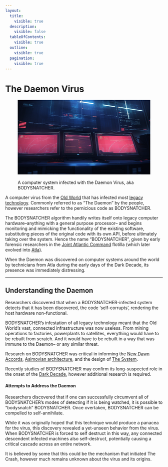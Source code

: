 ```yaml
---
layout:
  title:
    visible: true
  description:
    visible: false
  tableOfContents:
    visible: true
  outline:
    visible: true
  pagination:
    visible: true
---
```


# The Daemon Virus

<figure><img src="../../.gitbook/assets/daemon.png" alt=""><figcaption><p>A computer system infected with the Daemon Virus, aka BODYSNATCHER.</p></figcaption></figure>

A computer virus from the [Old World](../history/the-old-world.md) that has infected most [legacy technology](legacy-tech.md). Commonly referred to as “The Daemon” by the people, however researchers refer to the pernicious code as BODYSNATCHER.

The BODYSNATCHER algorithm handily writes itself onto legacy computer hardware–anything with a general purpose processor– and begins monitoring and mimicking the functionality of the existing software, substituting pieces of the original code with its own API, before ultimately taking over the system. Hence the name “BODYSNATCHER”, given by early forensic researchers in the [Joint Atlantic Command](../../nations/gata/history/the-joint-atlantic-command-jac.md) flotilla (which later evolved into [Atla](../../nations/gata/key-locations/atla.md)).

When the Daemon was discovered on computer systems around the world by technicians from Atla during the early days of the Dark Decade, its presence was immediately distressing.

***

## Understanding the Daemon

Researchers discovered that when a BODYSNATCHER-infected system detects that it has been discovered, the code ‘self-corrupts’, rendering the host hardware non-functional.

BODYSNATCHER’s infestation of all legacy technology meant that the Old World’s vast, connected infrastructure was now useless. From mining operations to factories, powerplants to satellites, everything would have to be rebuilt from scratch. And it would have to be rebuilt in a way that was immune to the Daemon– or any similar threat.

Research on BODYSNATCHER was critical in informing the [New Dawn Accords](../../nations/gata/politics/new-dawn-accords.md), [Asimovian architecture](asimovian-architecture.md), and the design of [The System](../../nations/gata/politics/the-system.md).

Recently studies of BODYSNATCHER may confirm its long-suspected role in the onset of the [Dark Decade](../history/the-dark-decade.md), however additional research is required.

#### Attempts to Address the Daemon

Researchers discovered that if one can successfully circumvent all of BODYSNATCHER’s modes of detecting if it is being watched, it is possible to “bodysnatch” BODYSNATCHER. Once overtaken, BODYSNATCHER can be compelled to self-annihilate.

While it was originally hoped that this technique would produce a panacea for the virus, this discovery revealed a yet-unseen behavior from the virus. When BODYSNATCHER is forced to self destruct in this way, any connected descendent infected machines also self-destruct, potentially causing a critical cascade across an entire network.

It is believed by some that this could be the mechanism that initiated The Crash, however much remains unknown about the virus and its origins.
